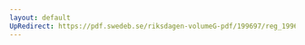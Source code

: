 ```yaml
---
layout: default
UpRedirect: https://pdf.swedeb.se/riksdagen-volumeG-pdf/199697/reg_199697/reg_199697_0092.pdf
---
```

